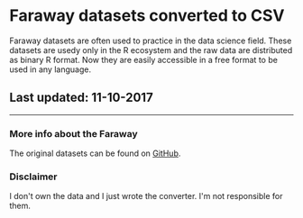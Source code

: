# Faraway datasets converted to CSV
Faraway datasets are often used to practice in the data science field.
These datasets are usedy only in the R ecosystem and the raw data are distributed as binary R format. Now they are easily accessible in a free format to be used in any language.

## Last updated: 11-10-2017

---

### More info about the Faraway
The original datasets can be found on [GitHub](https://github.com/cran/faraway).

### Disclaimer
I don't own the data and I just wrote the converter. I'm not responsible for them. 
